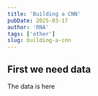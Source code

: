 ```yaml
---
title: 'Building a CNN'
pubDate: 2025-03-17
author: 'RNA'
tags: ['other']
slug: building-a-cnn
---
```


## First we need data

The data is here
